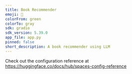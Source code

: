 ```yaml
---
title: Book Recommender
emoji: 🐢
colorFrom: green
colorTo: gray
sdk: gradio
sdk_version: 5.39.0
app_file: app.py
pinned: false
short_description: A book recommender using LLM
---
```


Check out the configuration reference at https://huggingface.co/docs/hub/spaces-config-reference
